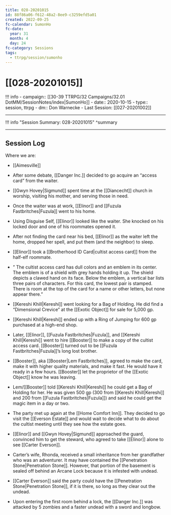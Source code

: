 ```yaml
---
title: 028-20201015
id: 88f86a06-f612-48a2-8ee9-c3259efd5a01
created: 2022-09-25
fc-calendar: SumonHo
fc-date:
  year: 31
  month: 4
  day: 24
fc-category: Sessions
tags:
  - ttrpg/session/sumonho
---
```


# [[028-20201015]]

!!! info
    - campaign:: [[30-39 TTRPG/32 Campaigns/32.01 DotMM/SessionNotes/index|SumonHo]]
    - date:: 2020-10-15
    - type:: session, ttrpg
    - dm:: Don Warnecke
    - Last Session: [[027-20201002]]


---

!!! info "Session Summary: 028-20201015"
    ^summary

---

## Session Log

Where we are:
- [[Aimesville]]

- After some debate, [[Danger Inc.]]  decided to go acquire an “access card” from the waiter.
- [[Gwyn Hovey|Sigmund]] spent time at the [[Diancecht]] church in worship, visiting his mother, and serving those in need.
- Once the waiter was at work, [[Elinor]] and [[Fuzula Fastbritches|Fuzula]] went to his home.
- Using Disguise Self, [[Elinor]] looked like the waiter. She knocked on his locked door and one of his roommates opened it.
- After not finding the card near his bed, [[Elinor]] as the waiter left the home, dropped her spell, and put them (and the neighbor) to sleep.
- [[Elinor]] took a [[Brotherhood ID Card|cultist access card]] from the half-elf roommate.
- ” The cultist access card has dull colors and an emblem in its center. The emblem is of a shield with grey hands holding it up. The shield depicts a clawed hand on its face. Below the emblem, a vertical bar lists three pairs of characters. For this card, the lowest pair is stamped. There is room at the top of the card for a name or other letters, but none appear there.”
- [[Kereshi Khill|Kereshi]] went looking for a Bag of Holding. He did find a “Dimensional Crevice” at the [[Exotic Object]] for sale for 5,000 gp.
- [[Kereshi Khill|Kereshi]] ended up with a Ring of Jumping for 600 gp purchased at a high-end shop.
- Later, [[Elinor]], [[Fuzula Fastbritches|Fuzula]], and [[Kereshi Khill|Kereshi]] went to hire [[Booster]] to make a copy of the cultist access card. [[Booster]] turned out to be [[Fuzula Fastbritches|Fuzula]]’s long lost brother.
- [[Booster]], aka [[Booster|Lem Fastbritches]], agreed to make the card, make it with higher quality materials, and make it fast. He would have it ready in a few hours. [[Booster]] let the proprietor of the [[Exotic Object]] know he was leaving.
- Lem/[[Booster]] told [[Kereshi Khill|Kereshi]] he could get a Bag of Holding for her. He was given 500 gp (300 from [[Kereshi Khill|Kereshi]] and 200 from [[Fuzula Fastbritches|Fuzula]]) and said he could get the magic item in a day or two.
- The party met up again at the [[Home Comfort Inn]]. They decided to go visit the [[Everson Estate]] and would wait to decide what to do about the cultist meeting until they see how the estate goes.
- [[Elinor]] and [[Gwyn Hovey|Sigmund]] approached the guard, convinced him to get the steward, who agreed to take [[Elinor]] alone to see [[Carter Everson]].
- Carter’s wife, Rhonda, received a small inheritance from her grandfather who was an adventurer. It may have contained the [[Penetration Stone|Penetration Stone]]. However, that portion of the basement is sealed off behind an Arcane Lock because it is infested with undead.
- [[Carter Everson]] said the party could have the [[Penetration Stone|Penetration Stone]], if it is there, so long as they clear out the undead.
- Upon entering the first room behind a lock, the [[Danger Inc.]]  was attacked by 5 zombies and a faster undead with a sword and longbow.

